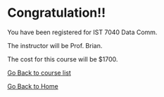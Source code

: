 

# Congratulation!!
You have been registered for IST 7040 Data Comm.

The instructor will be	Prof. Brian. 

The cost for this course will be $1700.	

[Go Back to course list](https://roshan1130.github.io/Wilmington-University/link3.html)


[Go Back to Home](https://roshan1130.github.io/Wilmington-University)

